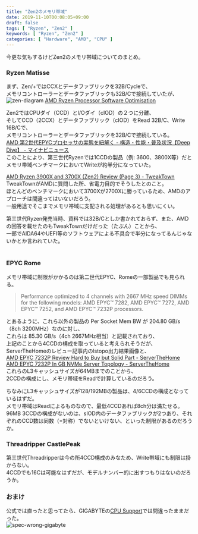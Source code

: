 ```yaml
---
title: "Zen2のメモリ帯域"
date: 2019-11-10T00:08:05+09:00
draft: false
tags: [ "Ryzen", "Zen2" ]
keywords: [ "Ryzen", "Zen2" ]
categories: [ "Hardware", "AMD", "CPU" ]
---
```


今更な気もするけどZen2のメモリ帯域についてのまとめ。  

### Ryzen Matisse
まず、Zen/+ではCCXとデータファブリックを32B/Cycleで、  
メモリコントローラーとデータファブリックも32B/Cで接続していたが、  
![zen-diagram](/image/2019/11/10/pinnacle-diagram.webp)
[AMD Ryzen Processor Software Optimisation](https://gpuopen.com/gdc-presentations/2019/gdc-2019-s2-amd-ryzen-processor-software-optimization.pdf)  

Zen2ではCPUダイ（CCD）とI/Oダイ（cIOD）の２つに分離、  
そしてCCD（2CCX）とデータファブリック（cIOD）をRead 32B/C、Write 16B/Cで、  
メモリコントローラーとデータファブリックを32B/Cで接続している。  
[AMD 第2世代EPYCプロセッサの実態を紐解く - 構造・性能・普及状況【Deep Dive】 - マイナビニュース](https://news.mynavi.jp/photo/article/20190819-879251/images/photo03l.jpg)  
このことにより、第三世代Ryzenでは1CCDの製品（例: 3600、3800X等）だとメモリ帯域ベンチマークにおいてWriteが約半分になっていた。  

[AMD Ryzen 3900X and 3700X (Zen2) Review (Page 3) - TweakTown](https://www.tweaktown.com/reviews/9051/amd-ryzen-3900x-3700x-zen2-review/index3.html)  
TweakTownがAMDに質問した所、省電力目的でそうしたとのこと。  
ほとんどのベンチマークにおいて3700Xが2700Xに勝っているため、AMDのアプローチは間違ってはいないだろう。  
一般用途でそこまでメモリ帯域に支配される処理があるとも思いにくい。  

第三世代Ryzen発売当時、資料では32B/Cとしか書かれておらず、また、AMDの回答を載せたのもTweakTownだけだった（たぶん）ことから、  
一部でAIDA64やUEFI等のソフトウェアによる不具合で半分になってるんじゃないかとか言われていた。  
<br>

### EPYC Rome
メモリ帯域に制限がかかるのは第二世代EPYC、Romeの一部製品でも見られる。  

> Performance optimized to 4 channels with 2667 MHz speed DIMMs for the following models: AMD EPYC™ 7282, AMD EPYC™ 7272, AMD EPYC™ 7252, and AMD EPYC™ 7232P processors.

とあるように、これら以外の製品の Per Socket Mem BW が 204.80 GB/s（8ch 3200MHz）なのに対し、  
これらは 85.30 GB/s（4ch 2667MHz相当）と記載されており、  
上記のことから4CCDの構成を取っていると考えられそうだが、  
ServerTheHomeのレビュー記事内のlstopo出力結果画像と、  
[AMD EPYC 7232P Review Hard to Buy but Solid Part - ServerTheHome](https://www.servethehome.com/amd-epyc-7232p-review-hard-to-buy-but-solid-part/)  
[AMD EPYC 7232P In GB NVMe Server Topology - ServerTheHome](https://www.servethehome.com/amd-epyc-7232p-review-hard-to-buy-but-solid-part/amd-epyc-7232p-in-gb-nvme-server-topology/)  
これらのL3キャッシュサイズが64MBまでのことから、  
2CCDの構成にし、メモリ帯域をReadで計算しているのだろう。  

ちなみにL3キャッシュサイズが128/192MBの製品は、4/6CCDの構成となっているはずだ。  
メモリ帯域はReadによるものなので、最低4CCDあれば8ch分は満たせる。  
96MB 3CCDの構成がないのは、sIOD内のデータファブリックが2つあり、それぞれのCCD数は同数（=対称）でないといけない、といった制限があるのだろうか。  

### Threadripper CastlePeak
第三世代Threadripperは今の所4CCD構成のみなため、Write帯域にも制限は掛からない。  
4CCDでも16Cは可能なはずだが、モデルナンバー的に出すつもりはないのだろうか。  

### おまけ
公式では直ったと思ってたら、GIGABYTEの[CPU Support](https://www.gigabyte.com/Motherboard/TRX40-AORUS-MASTER-rev-10/support#support-cpu)では間違ったままだった。  
![spec-wrong-gigabyte](/image/2019/11/11/spec-wrong-gigabyte.webp)  